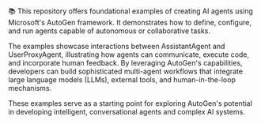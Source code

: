 📚 This repository offers foundational examples of creating AI agents using Microsoft's AutoGen framework. It demonstrates how to define, configure, and run agents capable of autonomous or collaborative tasks.

The examples showcase interactions between AssistantAgent and UserProxyAgent, illustrating how agents can communicate, execute code, and incorporate human feedback. 
By leveraging AutoGen's capabilities, developers can build sophisticated multi-agent workflows that integrate large language models (LLMs), external tools, and human-in-the-loop mechanisms.


These examples serve as a starting point for exploring AutoGen's potential in developing intelligent, conversational agents and complex AI systems.
